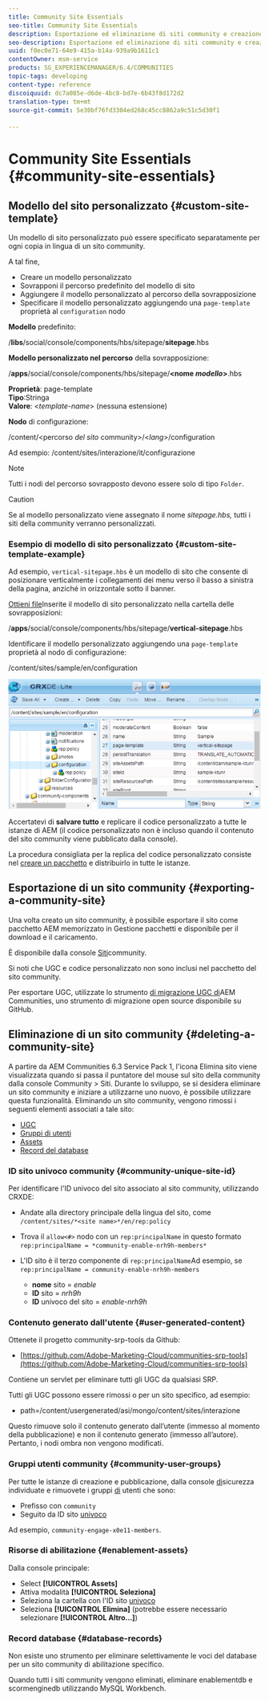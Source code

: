 ```yaml
---
title: Community Site Essentials
seo-title: Community Site Essentials
description: Esportazione ed eliminazione di siti community e creazione di modelli di sito personalizzati
seo-description: Esportazione ed eliminazione di siti community e creazione di modelli di sito personalizzati
uuid: f0ec0e71-64e9-415a-b14a-939a9b1611c1
contentOwner: msm-service
products: SG_EXPERIENCEMANAGER/6.4/COMMUNITIES
topic-tags: developing
content-type: reference
discoiquuid: dc7a085e-d6de-4bc8-bd7e-6b43f8d172d2
translation-type: tm+mt
source-git-commit: 5e30bf76fd3304ed268c45cc8862a9c51c5d30f1

---
```



# Community Site Essentials {#community-site-essentials}

## Modello del sito personalizzato {#custom-site-template}

Un modello di sito personalizzato può essere specificato separatamente per ogni copia in lingua di un sito community.

A tal fine,

* Creare un modello personalizzato
* Sovrapponi il percorso predefinito del modello di sito
* Aggiungere il modello personalizzato al percorso della sovrapposizione
* Specificare il modello personalizzato aggiungendo una `page-template` proprietà al `configuration` nodo

**Modello** predefinito:

/**libs**/social/console/components/hbs/sitepage/**sitepage**.hbs

**Modello personalizzato nel percorso** della sovrapposizione:

/**apps**/social/console/components/hbs/sitepage/**&lt;nome *modello*>**.hbs

**Proprietà**: page-template\
**Tipo**:Stringa\
**Valore**: &lt;*template-name*> (nessuna estensione)

**Nodo** di configurazione:

/content/&lt;percorso *del sito* community>/&lt;*lang*>/configuration

Ad esempio: /content/sites/interazione/it/configurazione

>[!NOTE]
>
>Tutti i nodi del percorso sovrapposto devono essere solo di tipo `Folder`.

>[!CAUTION]
>
>Se al modello personalizzato viene assegnato il nome *sitepage.hbs,* tutti i siti della community verranno personalizzati.

### Esempio di modello di sito personalizzato {#custom-site-template-example}

Ad esempio, `vertical-sitepage.hbs` è un modello di sito che consente di posizionare verticalmente i collegamenti dei menu verso il basso a sinistra della pagina, anziché in orizzontale sotto il banner.

[Ottieni file](assets/vertical-sitepage.hbs)Inserite il modello di sito personalizzato nella cartella delle sovrapposizioni:

/**apps**/social/console/components/hbs/sitepage/**vertical-sitepage**.hbs

Identificare il modello personalizzato aggiungendo una `page-template` proprietà al nodo di configurazione:

/content/sites/sample/en/configuration

![chlimage_1-80](assets/chlimage_1-80.png)

Accertatevi di **salvare tutto** e replicare il codice personalizzato a tutte le istanze di AEM (il codice personalizzato non è incluso quando il contenuto del sito community viene pubblicato dalla console).

La procedura consigliata per la replica del codice personalizzato consiste nel [creare un pacchetto](../../help/sites-administering/package-manager.md#creating-a-new-package) e distribuirlo in tutte le istanze.

## Esportazione di un sito community {#exporting-a-community-site}

Una volta creato un sito community, è possibile esportare il sito come pacchetto AEM memorizzato in Gestione pacchetti e disponibile per il download e il caricamento.

È disponibile dalla console [Siti](sites-console.md#exporting-the-site)community.

Si noti che UGC e codice personalizzato non sono inclusi nel pacchetto del sito community.

Per esportare UGC, utilizzate lo strumento [di migrazione UGC di](https://github.com/Adobe-Marketing-Cloud/communities-ugc-migration)AEM Communities, uno strumento di migrazione open source disponibile su GitHub.

## Eliminazione di un sito community {#deleting-a-community-site}

A partire da AEM Communities 6.3 Service Pack 1, l&#39;icona Elimina sito viene visualizzata quando si passa il puntatore del mouse sul sito della community dalla console Community > Siti. Durante lo sviluppo, se si desidera eliminare un sito community e iniziare a utilizzarne uno nuovo, è possibile utilizzare questa funzionalità. Eliminando un sito community, vengono rimossi i seguenti elementi associati a tale sito:

* [UGC](#user-generated-content)
* [Gruppi di utenti](#community-user-groups)
* [Assets](#enablement-assets)
* [Record del database](#database-records)

### ID sito univoco community {#community-unique-site-id}

Per identificare l&#39;ID univoco del sito associato al sito community, utilizzando CRXDE:

* Andate alla directory principale della lingua del sito, come `/content/sites/*<site name>*/en/rep:policy`

* Trova il `allow<#>` nodo con un `rep:principalName` in questo formato `rep:principalName = *community-enable-nrh9h-members*`

* L&#39;ID sito è il terzo componente di `rep:principalName`Ad esempio, se `rep:principalName = community-enable-nrh9h-members`

   * **nome** sito = *enable*
   * **ID** sito = *nrh9h*
   * **ID** univoco del sito = *enable-nrh9h*

### Contenuto generato dall&#39;utente {#user-generated-content}

Ottenete il progetto community-srp-tools da Github:

* [https://github.com/Adobe-Marketing-Cloud/communities-srp-tools](https://github.com/Adobe-Marketing-Cloud/communities-srp-tools)

Contiene un servlet per eliminare tutti gli UGC da qualsiasi SRP.

Tutti gli UGC possono essere rimossi o per un sito specifico, ad esempio:

* path=/content/usergenerated/asi/mongo/content/sites/interazione

Questo rimuove solo il contenuto generato dall’utente (immesso al momento della pubblicazione) e non il contenuto generato (immesso all’autore). Pertanto, i nodi [](srp.md#shadownodes) ombra non vengono modificati.

### Gruppi utenti community {#community-user-groups}

Per tutte le istanze di creazione e pubblicazione, dalla console [di](../../help/sites-administering/security.md)sicurezza individuate e rimuovete i gruppi [di](users.md) utenti che sono:

* Prefisso con `community`
* Seguito da ID sito [univoco](#community-unique-site-id)

Ad esempio, `community-engage-x0e11-members`.

### Risorse di abilitazione {#enablement-assets}

Dalla console principale:

* Select **[!UICONTROL Assets]**
* Attiva modalità **[!UICONTROL Seleziona]**
* Seleziona la cartella con l&#39;ID sito [univoco](#community-unique-site-id)
* Seleziona **[!UICONTROL Elimina]** (potrebbe essere necessario selezionare **[!UICONTROL Altro...]**)

### Record database {#database-records}

Non esiste uno strumento per eliminare selettivamente le voci del database per un sito community di abilitazione specifico.

Quando tutti i siti community vengono eliminati, eliminare enablementdb e scormenginedb utilizzando MySQL Workbench.
